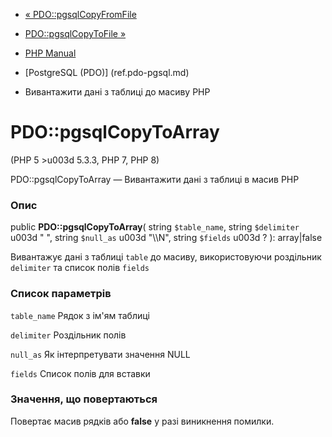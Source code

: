 - [« PDO::pgsqlCopyFromFile](pdo.pgsqlcopyfromfile.md)
- [PDO::pgsqlCopyToFile »](pdo.pgsqlcopytofile.md)

- [PHP Manual](index.md)
- [PostgreSQL (PDO)] (ref.pdo-pgsql.md)
- Вивантажити дані з таблиці до масиву PHP

# PDO::pgsqlCopyToArray

(PHP 5 \>u003d 5.3.3, PHP 7, PHP 8)

PDO::pgsqlCopyToArray — Вивантажити дані з таблиці в масив PHP

### Опис

public **PDO::pgsqlCopyToArray**(
string `$table_name`,
string `$delimiter` u003d " ",
string `$null_as` u003d "\\\N",
string `$fields` u003d ?
): array\|false

Вивантажує дані з таблиці `table` до масиву, використовуючи роздільник
`delimiter` та список полів `fields`

### Список параметрів

`table_name`
Рядок з ім'ям таблиці

`delimiter`
Роздільник полів

`null_as`
Як інтерпретувати значення NULL

`fields`
Список полів для вставки

### Значення, що повертаються

Повертає масив рядків або **false** у разі виникнення помилки.
